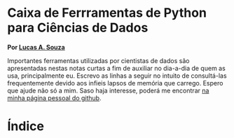 # Caixa de Ferrramentas de Python para Ciências de Dados

**Por [Lucas A. Souza](https://lucas-alves-souza.github.io/)**

Importantes ferramentas utilizadas por cientistas de dados são apresentadas nestas notas curtas a fim de auxiliar no dia-a-dia de quem as usa, principalmente eu.
Escrevo as linhas a seguir no intuito de consultá-las frequentemente devido aos infieis lapsos de memória que carrego. Espero que ajude não só a mim.
Saso haja interesse, poderá me encontrar [na minha página pessoal do github](https://lucas-alves-souza.github.io/).


# Índice

```{tableofcontents}
```
